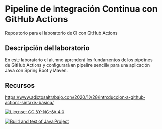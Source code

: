 # Pipeline de Integración Continua con GitHub Actions

Repositorio para el laboratorio de CI con GitHub Actions

## Descripción del laboratorio

En este laboratorio el alumno aprenderá los fundamentos de los pipelines de GitHub Actions y configurará un pipeline
sencillo para una aplicación Java con Spring Boot y Maven. 

## Recursos
https://www.adictosaltrabajo.com/2020/10/28/introduccion-a-github-actions-sintaxis-basica/

[![License: CC BY-NC-SA 4.0](https://img.shields.io/badge/License-CC_BY--NC--SA_4.0-lightgrey.svg)](https://creativecommons.org/licenses/by-nc-sa/4.0/)

[![Build and test of Java Project](https://github.com/ETSISI-EMS/ems2023_lab_1_3_ci_github_actions-andres-toledano/actions/workflows/main.yml/badge.svg)](https://github.com/ETSISI-EMS/ems2023_lab_1_3_ci_github_actions-andres-toledano/actions/workflows/main.yml)
